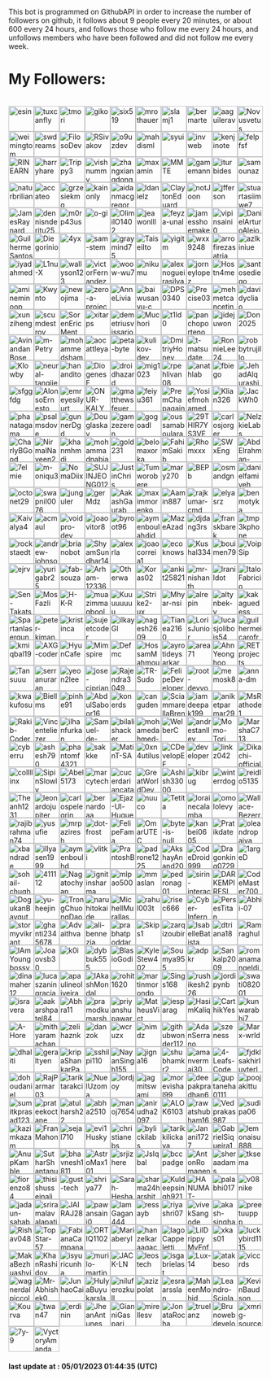 <p>This bot is programmed on GithubAPI in order to increase the number of followers on github, it follows about 9 people every 20 minutes, or about 600 every 24 hours, and follows those who follow me every 24 hours, and unfollows members who have been followed and did not follow me every week.</p><h1>My Followers:</h1><br><a href="https://github.com/esin"><img src="https://github.com/esin.png" alt="esin" style="height:50px;width:50px;"/></a><a href="https://github.com/tuxcanfly"><img src="https://github.com/tuxcanfly.png" alt="tuxcanfly" style="height:50px;width:50px;"/></a><a href="https://github.com/tmori"><img src="https://github.com/tmori.png" alt="tmori" style="height:50px;width:50px;"/></a><a href="https://github.com/giko"><img src="https://github.com/giko.png" alt="giko" style="height:50px;width:50px;"/></a><a href="https://github.com/six519"><img src="https://github.com/six519.png" alt="six519" style="height:50px;width:50px;"/></a><a href="https://github.com/mrothauer"><img src="https://github.com/mrothauer.png" alt="mrothauer" style="height:50px;width:50px;"/></a><a href="https://github.com/slamj1"><img src="https://github.com/slamj1.png" alt="slamj1" style="height:50px;width:50px;"/></a><a href="https://github.com/bermarte"><img src="https://github.com/bermarte.png" alt="bermarte" style="height:50px;width:50px;"/></a><a href="https://github.com/aaguilerav"><img src="https://github.com/aaguilerav.png" alt="aaguilerav" style="height:50px;width:50px;"/></a><a href="https://github.com/Novusvetus"><img src="https://github.com/Novusvetus.png" alt="Novusvetus" style="height:50px;width:50px;"/></a><a href="https://github.com/weimingtom"><img src="https://github.com/weimingtom.png" alt="weimingtom" style="height:50px;width:50px;"/></a><a href="https://github.com/swdreams"><img src="https://github.com/swdreams.png" alt="swdreams" style="height:50px;width:50px;"/></a><a href="https://github.com/FilosoDev"><img src="https://github.com/FilosoDev.png" alt="FilosoDev" style="height:50px;width:50px;"/></a><a href="https://github.com/RSivakov"><img src="https://github.com/RSivakov.png" alt="RSivakov" style="height:50px;width:50px;"/></a><a href="https://github.com/o9uzdev"><img src="https://github.com/o9uzdev.png" alt="o9uzdev" style="height:50px;width:50px;"/></a><a href="https://github.com/mahdisml"><img src="https://github.com/mahdisml.png" alt="mahdisml" style="height:50px;width:50px;"/></a><a href="https://github.com/syui"><img src="https://github.com/syui.png" alt="syui" style="height:50px;width:50px;"/></a><a href="https://github.com/invweb"><img src="https://github.com/invweb.png" alt="invweb" style="height:50px;width:50px;"/></a><a href="https://github.com/kenjinote"><img src="https://github.com/kenjinote.png" alt="kenjinote" style="height:50px;width:50px;"/></a><a href="https://github.com/felpfsf"><img src="https://github.com/felpfsf.png" alt="felpfsf" style="height:50px;width:50px;"/></a><a href="https://github.com/RINEARN"><img src="https://github.com/RINEARN.png" alt="RINEARN" style="height:50px;width:50px;"/></a><a href="https://github.com/harryhare"><img src="https://github.com/harryhare.png" alt="harryhare" style="height:50px;width:50px;"/></a><a href="https://github.com/Trippy3"><img src="https://github.com/Trippy3.png" alt="Trippy3" style="height:50px;width:50px;"/></a><a href="https://github.com/vishnummv"><img src="https://github.com/vishnummv.png" alt="vishnummv" style="height:50px;width:50px;"/></a><a href="https://github.com/zhangxiangdong"><img src="https://github.com/zhangxiangdong.png" alt="zhangxiangdong" style="height:50px;width:50px;"/></a><a href="https://github.com/maxamin"><img src="https://github.com/maxamin.png" alt="maxamin" style="height:50px;width:50px;"/></a><a href="https://github.com/MMTE"><img src="https://github.com/MMTE.png" alt="MMTE" style="height:50px;width:50px;"/></a><a href="https://github.com/gamemann"><img src="https://github.com/gamemann.png" alt="gamemann" style="height:50px;width:50px;"/></a><a href="https://github.com/iturbides"><img src="https://github.com/iturbides.png" alt="iturbides" style="height:50px;width:50px;"/></a><a href="https://github.com/samounaz"><img src="https://github.com/samounaz.png" alt="samounaz" style="height:50px;width:50px;"/></a><a href="https://github.com/naturbrilian"><img src="https://github.com/naturbrilian.png" alt="naturbrilian" style="height:50px;width:50px;"/></a><a href="https://github.com/accateo"><img src="https://github.com/accateo.png" alt="accateo" style="height:50px;width:50px;"/></a><a href="https://github.com/grzesiekmq"><img src="https://github.com/grzesiekmq.png" alt="grzesiekmq" style="height:50px;width:50px;"/></a><a href="https://github.com/kainonly"><img src="https://github.com/kainonly.png" alt="kainonly" style="height:50px;width:50px;"/></a><a href="https://github.com/aidanmacgregor"><img src="https://github.com/aidanmacgregor.png" alt="aidanmacgregor" style="height:50px;width:50px;"/></a><a href="https://github.com/ldanielz"><img src="https://github.com/ldanielz.png" alt="ldanielz" style="height:50px;width:50px;"/></a><a href="https://github.com/ClaytonEduard"><img src="https://github.com/ClaytonEduard.png" alt="ClaytonEduard" style="height:50px;width:50px;"/></a><a href="https://github.com/notJoon"><img src="https://github.com/notJoon.png" alt="notJoon" style="height:50px;width:50px;"/></a><a href="https://github.com/jfferson"><img src="https://github.com/jfferson.png" alt="jfferson" style="height:50px;width:50px;"/></a><a href="https://github.com/stuartasiimwe7"><img src="https://github.com/stuartasiimwe7.png" alt="stuartasiimwe7" style="height:50px;width:50px;"/></a><a href="https://github.com/JamesRaynard"><img src="https://github.com/JamesRaynard.png" alt="JamesRaynard" style="height:50px;width:50px;"/></a><a href="https://github.com/dennisnderitu254"><img src="https://github.com/dennisnderitu254.png" alt="dennisnderitu254" style="height:50px;width:50px;"/></a><a href="https://github.com/m0rp43us"><img src="https://github.com/m0rp43us.png" alt="m0rp43us" style="height:50px;width:50px;"/></a><a href="https://github.com/o-gi"><img src="https://github.com/o-gi.png" alt="o-gi" style="height:50px;width:50px;"/></a><a href="https://github.com/OlimilO1402"><img src="https://github.com/OlimilO1402.png" alt="OlimilO1402" style="height:50px;width:50px;"/></a><a href="https://github.com/jeawonlll"><img src="https://github.com/jeawonlll.png" alt="jeawonlll" style="height:50px;width:50px;"/></a><a href="https://github.com/feyza-unal"><img src="https://github.com/feyza-unal.png" alt="feyza-unal" style="height:50px;width:50px;"/></a><a href="https://github.com/jamesshoemake"><img src="https://github.com/jamesshoemake.png" alt="jamesshoemake" style="height:50px;width:50px;"/></a><a href="https://github.com/vipinsaini0"><img src="https://github.com/vipinsaini0.png" alt="vipinsaini0" style="height:50px;width:50px;"/></a><a href="https://github.com/DanielArturoAlejoAlvarez"><img src="https://github.com/DanielArturoAlejoAlvarez.png" alt="DanielArturoAlejoAlvarez" style="height:50px;width:50px;"/></a><a href="https://github.com/GuilhermeSantos001"><img src="https://github.com/GuilhermeSantos001.png" alt="GuilhermeSantos001" style="height:50px;width:50px;"/></a><a href="https://github.com/Diegorinio"><img src="https://github.com/Diegorinio.png" alt="Diegorinio" style="height:50px;width:50px;"/></a><a href="https://github.com/4yx"><img src="https://github.com/4yx.png" alt="4yx" style="height:50px;width:50px;"/></a><a href="https://github.com/sam-stem"><img src="https://github.com/sam-stem.png" alt="sam-stem" style="height:50px;width:50px;"/></a><a href="https://github.com/graymind75"><img src="https://github.com/graymind75.png" alt="graymind75" style="height:50px;width:50px;"/></a><a href="https://github.com/TaiseiIto"><img src="https://github.com/TaiseiIto.png" alt="TaiseiIto" style="height:50px;width:50px;"/></a><a href="https://github.com/yigitm"><img src="https://github.com/yigitm.png" alt="yigitm" style="height:50px;width:50px;"/></a><a href="https://github.com/wxx9248"><img src="https://github.com/wxx9248.png" alt="wxx9248" style="height:50px;width:50px;"/></a><a href="https://github.com/arrofirezasatria"><img src="https://github.com/arrofirezasatria.png" alt="arrofirezasatria" style="height:50px;width:50px;"/></a><a href="https://github.com/azlkiniue"><img src="https://github.com/azlkiniue.png" alt="azlkiniue" style="height:50px;width:50px;"/></a><a href="https://github.com/iyadahmed"><img src="https://github.com/iyadahmed.png" alt="iyadahmed" style="height:50px;width:50px;"/></a><a href="https://github.com/L1nu-X"><img src="https://github.com/L1nu-X.png" alt="L1nu-X" style="height:50px;width:50px;"/></a><a href="https://github.com/wallyson123"><img src="https://github.com/wallyson123.png" alt="wallyson123" style="height:50px;width:50px;"/></a><a href="https://github.com/victorFernandezF"><img src="https://github.com/victorFernandezF.png" alt="victorFernandezF" style="height:50px;width:50px;"/></a><a href="https://github.com/woow-wu7"><img src="https://github.com/woow-wu7.png" alt="woow-wu7" style="height:50px;width:50px;"/></a><a href="https://github.com/nikumu"><img src="https://github.com/nikumu.png" alt="nikumu" style="height:50px;width:50px;"/></a><a href="https://github.com/alexnogueirasilva"><img src="https://github.com/alexnogueirasilva.png" alt="alexnogueirasilva" style="height:50px;width:50px;"/></a><a href="https://github.com/jorneylopez"><img src="https://github.com/jorneylopez.png" alt="jorneylopez" style="height:50px;width:50px;"/></a><a href="https://github.com/Hostn4me"><img src="https://github.com/Hostn4me.png" alt="Hostn4me" style="height:50px;width:50px;"/></a><a href="https://github.com/santosediego"><img src="https://github.com/santosediego.png" alt="santosediego" style="height:50px;width:50px;"/></a><a href="https://github.com/amineminoop"><img src="https://github.com/amineminoop.png" alt="amineminoop" style="height:50px;width:50px;"/></a><a href="https://github.com/Kwynto"><img src="https://github.com/Kwynto.png" alt="Kwynto" style="height:50px;width:50px;"/></a><a href="https://github.com/newojima"><img src="https://github.com/newojima.png" alt="newojima" style="height:50px;width:50px;"/></a><a href="https://github.com/zero-a-projects"><img src="https://github.com/zero-a-projects.png" alt="zero-a-projects" style="height:50px;width:50px;"/></a><a href="https://github.com/AnneLivia"><img src="https://github.com/AnneLivia.png" alt="AnneLivia" style="height:50px;width:50px;"/></a><a href="https://github.com/baiwusanyu-c"><img src="https://github.com/baiwusanyu-c.png" alt="baiwusanyu-c" style="height:50px;width:50px;"/></a><a href="https://github.com/DPS0340"><img src="https://github.com/DPS0340.png" alt="DPS0340" style="height:50px;width:50px;"/></a><a href="https://github.com/Precise03"><img src="https://github.com/Precise03.png" alt="Precise03" style="height:50px;width:50px;"/></a><a href="https://github.com/mehmetcancetin"><img src="https://github.com/mehmetcancetin.png" alt="mehmetcancetin" style="height:50px;width:50px;"/></a><a href="https://github.com/davidycliao"><img src="https://github.com/davidycliao.png" alt="davidycliao" style="height:50px;width:50px;"/></a><a href="https://github.com/xunziheng"><img src="https://github.com/xunziheng.png" alt="xunziheng" style="height:50px;width:50px;"/></a><a href="https://github.com/scumdestroy"><img src="https://github.com/scumdestroy.png" alt="scumdestroy" style="height:50px;width:50px;"/></a><a href="https://github.com/SorenEricMent"><img src="https://github.com/SorenEricMent.png" alt="SorenEricMent" style="height:50px;width:50px;"/></a><a href="https://github.com/xitarps"><img src="https://github.com/xitarps.png" alt="xitarps" style="height:50px;width:50px;"/></a><a href="https://github.com/demetriusvissarion"><img src="https://github.com/demetriusvissarion.png" alt="demetriusvissarion" style="height:50px;width:50px;"/></a><a href="https://github.com/Muchori"><img src="https://github.com/Muchori.png" alt="Muchori" style="height:50px;width:50px;"/></a><a href="https://github.com/t1ld0"><img src="https://github.com/t1ld0.png" alt="t1ld0" style="height:50px;width:50px;"/></a><a href="https://github.com/panchoporteno"><img src="https://github.com/panchoporteno.png" alt="panchoporteno" style="height:50px;width:50px;"/></a><a href="https://github.com/jidejuwon"><img src="https://github.com/jidejuwon.png" alt="jidejuwon" style="height:50px;width:50px;"/></a><a href="https://github.com/Don2025"><img src="https://github.com/Don2025.png" alt="Don2025" style="height:50px;width:50px;"/></a><a href="https://github.com/AvinandanBose"><img src="https://github.com/AvinandanBose.png" alt="AvinandanBose" style="height:50px;width:50px;"/></a><a href="https://github.com/m-Petry"><img src="https://github.com/m-Petry.png" alt="m-Petry" style="height:50px;width:50px;"/></a><a href="https://github.com/mohammedshamia"><img src="https://github.com/mohammedshamia.png" alt="mohammedshamia" style="height:50px;width:50px;"/></a><a href="https://github.com/aocattleya"><img src="https://github.com/aocattleya.png" alt="aocattleya" style="height:50px;width:50px;"/></a><a href="https://github.com/peta-byte"><img src="https://github.com/peta-byte.png" alt="peta-byte" style="height:50px;width:50px;"/></a><a href="https://github.com/kulikov-dev"><img src="https://github.com/kulikov-dev.png" alt="kulikov-dev" style="height:50px;width:50px;"/></a><a href="https://github.com/DmitriyHoney"><img src="https://github.com/DmitriyHoney.png" alt="DmitriyHoney" style="height:50px;width:50px;"/></a><a href="https://github.com/t-matsudate"><img src="https://github.com/t-matsudate.png" alt="t-matsudate" style="height:50px;width:50px;"/></a><a href="https://github.com/RonnieLee24"><img src="https://github.com/RonnieLee24.png" alt="RonnieLee24" style="height:50px;width:50px;"/></a><a href="https://github.com/robbytrujillo"><img src="https://github.com/robbytrujillo.png" alt="robbytrujillo" style="height:50px;width:50px;"/></a><a href="https://github.com/Klowby"><img src="https://github.com/Klowby.png" alt="Klowby" style="height:50px;width:50px;"/></a><a href="https://github.com/neural-tangjie"><img src="https://github.com/neural-tangjie.png" alt="neural-tangjie" style="height:50px;width:50px;"/></a><a href="https://github.com/hanandito"><img src="https://github.com/hanandito.png" alt="hanandito" style="height:50px;width:50px;"/></a><a href="https://github.com/DiogenesF"><img src="https://github.com/DiogenesF.png" alt="DiogenesF" style="height:50px;width:50px;"/></a><a href="https://github.com/droidhazard"><img src="https://github.com/droidhazard.png" alt="droidhazard" style="height:50px;width:50px;"/></a><a href="https://github.com/mig1023"><img src="https://github.com/mig1023.png" alt="mig1023" style="height:50px;width:50px;"/></a><a href="https://github.com/rpehlivan08"><img src="https://github.com/rpehlivan08.png" alt="rpehlivan08" style="height:50px;width:50px;"/></a><a href="https://github.com/anathlab"><img src="https://github.com/anathlab.png" alt="anathlab" style="height:50px;width:50px;"/></a><a href="https://github.com/fbiego"><img src="https://github.com/fbiego.png" alt="fbiego" style="height:50px;width:50px;"/></a><a href="https://github.com/JehadAlqurashi"><img src="https://github.com/JehadAlqurashi.png" alt="JehadAlqurashi" style="height:50px;width:50px;"/></a><a href="https://github.com/sfggfdg"><img src="https://github.com/sfggfdg.png" alt="sfggfdg" style="height:50px;width:50px;"/></a><a href="https://github.com/AlonsoErnesto"><img src="https://github.com/AlonsoErnesto.png" alt="AlonsoErnesto" style="height:50px;width:50px;"/></a><a href="https://github.com/emreyesilyurt"><img src="https://github.com/emreyesilyurt.png" alt="emreyesilyurt" style="height:50px;width:50px;"/></a><a href="https://github.com/ONUR-KALYONCU"><img src="https://github.com/ONUR-KALYONCU.png" alt="ONUR-KALYONCU" style="height:50px;width:50px;"/></a><a href="https://github.com/gmatthewsfeuer"><img src="https://github.com/gmatthewsfeuer.png" alt="gmatthewsfeuer" style="height:50px;width:50px;"/></a><a href="https://github.com/feiyu361"><img src="https://github.com/feiyu361.png" alt="feiyu361" style="height:50px;width:50px;"/></a><a href="https://github.com/PremChapagain"><img src="https://github.com/PremChapagain.png" alt="PremChapagain" style="height:50px;width:50px;"/></a><a href="https://github.com/Yosiefmohamed"><img src="https://github.com/Yosiefmohamed.png" alt="Yosiefmohamed" style="height:50px;width:50px;"/></a><a href="https://github.com/Klian326"><img src="https://github.com/Klian326.png" alt="Klian326" style="height:50px;width:50px;"/></a><a href="https://github.com/JackWh0"><img src="https://github.com/JackWh0.png" alt="JackWh0" style="height:50px;width:50px;"/></a><a href="https://github.com/phanatagama"><img src="https://github.com/phanatagama.png" alt="phanatagama" style="height:50px;width:50px;"/></a><a href="https://github.com/psalmsdove"><img src="https://github.com/psalmsdove.png" alt="psalmsdove" style="height:50px;width:50px;"/></a><a href="https://github.com/gunnerDgd"><img src="https://github.com/gunnerDgd.png" alt="gunnerDgd" style="height:50px;width:50px;"/></a><a href="https://github.com/Douglaskav"><img src="https://github.com/Douglaskav.png" alt="Douglaskav" style="height:50px;width:50px;"/></a><a href="https://github.com/gamzezeren"><img src="https://github.com/gamzezeren.png" alt="gamzezeren" style="height:50px;width:50px;"/></a><a href="https://github.com/gogoadl"><img src="https://github.com/gogoadl.png" alt="gogoadl" style="height:50px;width:50px;"/></a><a href="https://github.com/oussamaboularak"><img src="https://github.com/oussamaboularak.png" alt="oussamaboularak" style="height:50px;width:50px;"/></a><a href="https://github.com/29THIR7YS3VEN"><img src="https://github.com/29THIR7YS3VEN.png" alt="29THIR7YS3VEN" style="height:50px;width:50px;"/></a><a href="https://github.com/carlosjorger"><img src="https://github.com/carlosjorger.png" alt="carlosjorger" style="height:50px;width:50px;"/></a><a href="https://github.com/NelzkieLabs"><img src="https://github.com/NelzkieLabs.png" alt="NelzkieLabs" style="height:50px;width:50px;"/></a><a href="https://github.com/CharlyBGood"><img src="https://github.com/CharlyBGood.png" alt="CharlyBGood" style="height:50px;width:50px;"/></a><a href="https://github.com/NirmalNaveen20"><img src="https://github.com/NirmalNaveen20.png" alt="NirmalNaveen20" style="height:50px;width:50px;"/></a><a href="https://github.com/khanmhmdi"><img src="https://github.com/khanmhmdi.png" alt="khanmhmdi" style="height:50px;width:50px;"/></a><a href="https://github.com/mohammadnabia"><img src="https://github.com/mohammadnabia.png" alt="mohammadnabia" style="height:50px;width:50px;"/></a><a href="https://github.com/gold231"><img src="https://github.com/gold231.png" alt="gold231" style="height:50px;width:50px;"/></a><a href="https://github.com/belomaxorka"><img src="https://github.com/belomaxorka.png" alt="belomaxorka" style="height:50px;width:50px;"/></a><a href="https://github.com/FahimSakib"><img src="https://github.com/FahimSakib.png" alt="FahimSakib" style="height:50px;width:50px;"/></a><a href="https://github.com/Rhomxxx"><img src="https://github.com/Rhomxxx.png" alt="Rhomxxx" style="height:50px;width:50px;"/></a><a href="https://github.com/SWxEng"><img src="https://github.com/SWxEng.png" alt="SWxEng" style="height:50px;width:50px;"/></a><a href="https://github.com/AbdElrahman-Rafaat-Amer"><img src="https://github.com/AbdElrahman-Rafaat-Amer.png" alt="AbdElrahman-Rafaat-Amer" style="height:50px;width:50px;"/></a><a href="https://github.com/7elmie"><img src="https://github.com/7elmie.png" alt="7elmie" style="height:50px;width:50px;"/></a><a href="https://github.com/m-oniqu3"><img src="https://github.com/m-oniqu3.png" alt="m-oniqu3" style="height:50px;width:50px;"/></a><a href="https://github.com/NomaDiix"><img src="https://github.com/NomaDiix.png" alt="NomaDiix" style="height:50px;width:50px;"/></a><a href="https://github.com/SUJINJEONG012"><img src="https://github.com/SUJINJEONG012.png" alt="SUJINJEONG012" style="height:50px;width:50px;"/></a><a href="https://github.com/JustinChris"><img src="https://github.com/JustinChris.png" alt="JustinChris" style="height:50px;width:50px;"/></a><a href="https://github.com/Tumworobere"><img src="https://github.com/Tumworobere.png" alt="Tumworobere" style="height:50px;width:50px;"/></a><a href="https://github.com/mary270"><img src="https://github.com/mary270.png" alt="mary270" style="height:50px;width:50px;"/></a><a href="https://github.com/BEPb"><img src="https://github.com/BEPb.png" alt="BEPb" style="height:50px;width:50px;"/></a><a href="https://github.com/osmandgn"><img src="https://github.com/osmandgn.png" alt="osmandgn" style="height:50px;width:50px;"/></a><a href="https://github.com/danielfamiyeh"><img src="https://github.com/danielfamiyeh.png" alt="danielfamiyeh" style="height:50px;width:50px;"/></a><a href="https://github.com/octonet29"><img src="https://github.com/octonet29.png" alt="octonet29" style="height:50px;width:50px;"/></a><a href="https://github.com/swapnil0076"><img src="https://github.com/swapnil0076.png" alt="swapnil0076" style="height:50px;width:50px;"/></a><a href="https://github.com/junguler"><img src="https://github.com/junguler.png" alt="junguler" style="height:50px;width:50px;"/></a><a href="https://github.com/gerMdz"><img src="https://github.com/gerMdz.png" alt="gerMdz" style="height:50px;width:50px;"/></a><a href="https://github.com/AakashGaurab"><img src="https://github.com/AakashGaurab.png" alt="AakashGaurab" style="height:50px;width:50px;"/></a><a href="https://github.com/maximmorenko"><img src="https://github.com/maximmorenko.png" alt="maximmorenko" style="height:50px;width:50px;"/></a><a href="https://github.com/Aamin887"><img src="https://github.com/Aamin887.png" alt="Aamin887" style="height:50px;width:50px;"/></a><a href="https://github.com/rajkumar-cmd"><img src="https://github.com/rajkumar-cmd.png" alt="rajkumar-cmd" style="height:50px;width:50px;"/></a><a href="https://github.com/elyasrz"><img src="https://github.com/elyasrz.png" alt="elyasrz" style="height:50px;width:50px;"/></a><a href="https://github.com/benmotyka"><img src="https://github.com/benmotyka.png" alt="benmotyka" style="height:50px;width:50px;"/></a><a href="https://github.com/Kaivalya4"><img src="https://github.com/Kaivalya4.png" alt="Kaivalya4" style="height:50px;width:50px;"/></a><a href="https://github.com/acmaul"><img src="https://github.com/acmaul.png" alt="acmaul" style="height:50px;width:50px;"/></a><a href="https://github.com/voidpro-dev"><img src="https://github.com/voidpro-dev.png" alt="voidpro-dev" style="height:50px;width:50px;"/></a><a href="https://github.com/joaovitor8"><img src="https://github.com/joaovitor8.png" alt="joaovitor8" style="height:50px;width:50px;"/></a><a href="https://github.com/byroot96"><img src="https://github.com/byroot96.png" alt="byroot96" style="height:50px;width:50px;"/></a><a href="https://github.com/aymenboulahdid"><img src="https://github.com/aymenboulahdid.png" alt="aymenboulahdid" style="height:50px;width:50px;"/></a><a href="https://github.com/MazeAzad"><img src="https://github.com/MazeAzad.png" alt="MazeAzad" style="height:50px;width:50px;"/></a><a href="https://github.com/djdang3rs"><img src="https://github.com/djdang3rs.png" alt="djdang3rs" style="height:50px;width:50px;"/></a><a href="https://github.com/franskbarek"><img src="https://github.com/franskbarek.png" alt="franskbarek" style="height:50px;width:50px;"/></a><a href="https://github.com/tmp3kphone"><img src="https://github.com/tmp3kphone.png" alt="tmp3kphone" style="height:50px;width:50px;"/></a><a href="https://github.com/rockstaedt"><img src="https://github.com/rockstaedt.png" alt="rockstaedt" style="height:50px;width:50px;"/></a><a href="https://github.com/andrew-johnson-4"><img src="https://github.com/andrew-johnson-4.png" alt="andrew-johnson-4" style="height:50px;width:50px;"/></a><a href="https://github.com/brianobot"><img src="https://github.com/brianobot.png" alt="brianobot" style="height:50px;width:50px;"/></a><a href="https://github.com/ShyamSundhar1411"><img src="https://github.com/ShyamSundhar1411.png" alt="ShyamSundhar1411" style="height:50px;width:50px;"/></a><a href="https://github.com/alexrla"><img src="https://github.com/alexrla.png" alt="alexrla" style="height:50px;width:50px;"/></a><a href="https://github.com/joaocorreia1"><img src="https://github.com/joaocorreia1.png" alt="joaocorreia1" style="height:50px;width:50px;"/></a><a href="https://github.com/ecoknows"><img src="https://github.com/ecoknows.png" alt="ecoknows" style="height:50px;width:50px;"/></a><a href="https://github.com/Kushal334"><img src="https://github.com/Kushal334.png" alt="Kushal334" style="height:50px;width:50px;"/></a><a href="https://github.com/bouimen79"><img src="https://github.com/bouimen79.png" alt="bouimen79" style="height:50px;width:50px;"/></a><a href="https://github.com/VoipSip"><img src="https://github.com/VoipSip.png" alt="VoipSip" style="height:50px;width:50px;"/></a><a href="https://github.com/ejrv"><img src="https://github.com/ejrv.png" alt="ejrv" style="height:50px;width:50px;"/></a><a href="https://github.com/yurigabr25"><img src="https://github.com/yurigabr25.png" alt="yurigabr25" style="height:50px;width:50px;"/></a><a href="https://github.com/fab-souza"><img src="https://github.com/fab-souza.png" alt="fab-souza" style="height:50px;width:50px;"/></a><a href="https://github.com/Arham-12336"><img src="https://github.com/Arham-12336.png" alt="Arham-12336" style="height:50px;width:50px;"/></a><a href="https://github.com/Otherwa"><img src="https://github.com/Otherwa.png" alt="Otherwa" style="height:50px;width:50px;"/></a><a href="https://github.com/Koras02"><img src="https://github.com/Koras02.png" alt="Koras02" style="height:50px;width:50px;"/></a><a href="https://github.com/ankit25821"><img src="https://github.com/ankit25821.png" alt="ankit25821" style="height:50px;width:50px;"/></a><a href="https://github.com/mr-nishanth"><img src="https://github.com/mr-nishanth.png" alt="mr-nishanth" style="height:50px;width:50px;"/></a><a href="https://github.com/Iranildot"><img src="https://github.com/Iranildot.png" alt="Iranildot" style="height:50px;width:50px;"/></a><a href="https://github.com/ItaloFabricio"><img src="https://github.com/ItaloFabricio.png" alt="ItaloFabricio" style="height:50px;width:50px;"/></a><a href="https://github.com/Sen-Takatsuki"><img src="https://github.com/Sen-Takatsuki.png" alt="Sen-Takatsuki" style="height:50px;width:50px;"/></a><a href="https://github.com/MosFazli"><img src="https://github.com/MosFazli.png" alt="MosFazli" style="height:50px;width:50px;"/></a><a href="https://github.com/H-K-R"><img src="https://github.com/H-K-R.png" alt="H-K-R" style="height:50px;width:50px;"/></a><a href="https://github.com/muazimmaqbool"><img src="https://github.com/muazimmaqbool.png" alt="muazimmaqbool" style="height:50px;width:50px;"/></a><a href="https://github.com/Kuuuuuuuu"><img src="https://github.com/Kuuuuuuuu.png" alt="Kuuuuuuuu" style="height:50px;width:50px;"/></a><a href="https://github.com/Strike2-ux"><img src="https://github.com/Strike2-ux.png" alt="Strike2-ux" style="height:50px;width:50px;"/></a><a href="https://github.com/Mhyar-nsi"><img src="https://github.com/Mhyar-nsi.png" alt="Mhyar-nsi" style="height:50px;width:50px;"/></a><a href="https://github.com/alrepin"><img src="https://github.com/alrepin.png" alt="alrepin" style="height:50px;width:50px;"/></a><a href="https://github.com/altynbek-y"><img src="https://github.com/altynbek-y.png" alt="altynbek-y" style="height:50px;width:50px;"/></a><a href="https://github.com/kakaguedess"><img src="https://github.com/kakaguedess.png" alt="kakaguedess" style="height:50px;width:50px;"/></a><a href="https://github.com/Spartanlasergun"><img src="https://github.com/Spartanlasergun.png" alt="Spartanlasergun" style="height:50px;width:50px;"/></a><a href="https://github.com/peter-kimanzi"><img src="https://github.com/peter-kimanzi.png" alt="peter-kimanzi" style="height:50px;width:50px;"/></a><a href="https://github.com/kristinca"><img src="https://github.com/kristinca.png" alt="kristinca" style="height:50px;width:50px;"/></a><a href="https://github.com/sujeetcoder"><img src="https://github.com/sujeetcoder.png" alt="sujeetcoder" style="height:50px;width:50px;"/></a><a href="https://github.com/ilkayGl"><img src="https://github.com/ilkayGl.png" alt="ilkayGl" style="height:50px;width:50px;"/></a><a href="https://github.com/nagesh2609"><img src="https://github.com/nagesh2609.png" alt="nagesh2609" style="height:50px;width:50px;"/></a><a href="https://github.com/Tianea2160"><img src="https://github.com/Tianea2160.png" alt="Tianea2160" style="height:50px;width:50px;"/></a><a href="https://github.com/LorisJunior"><img src="https://github.com/LorisJunior.png" alt="LorisJunior" style="height:50px;width:50px;"/></a><a href="https://github.com/lucasjolibois54"><img src="https://github.com/lucasjolibois54.png" alt="lucasjolibois54" style="height:50px;width:50px;"/></a><a href="https://github.com/guilhermeicarofr"><img src="https://github.com/guilhermeicarofr.png" alt="guilhermeicarofr" style="height:50px;width:50px;"/></a><a href="https://github.com/kmiqbal19"><img src="https://github.com/kmiqbal19.png" alt="kmiqbal19" style="height:50px;width:50px;"/></a><a href="https://github.com/AXG-coder"><img src="https://github.com/AXG-coder.png" alt="AXG-coder" style="height:50px;width:50px;"/></a><a href="https://github.com/HyunCafe"><img src="https://github.com/HyunCafe.png" alt="HyunCafe" style="height:50px;width:50px;"/></a><a href="https://github.com/Mimspire"><img src="https://github.com/Mimspire.png" alt="Mimspire" style="height:50px;width:50px;"/></a><a href="https://github.com/Defmc"><img src="https://github.com/Defmc.png" alt="Defmc" style="height:50px;width:50px;"/></a><a href="https://github.com/HossamMahmoudkhedr"><img src="https://github.com/HossamMahmoudkhedr.png" alt="HossamMahmoudkhedr" style="height:50px;width:50px;"/></a><a href="https://github.com/ayrotideysarkar"><img src="https://github.com/ayrotideysarkar.png" alt="ayrotideysarkar" style="height:50px;width:50px;"/></a><a href="https://github.com/area71"><img src="https://github.com/area71.png" alt="area71" style="height:50px;width:50px;"/></a><a href="https://github.com/AhnYeonghoo"><img src="https://github.com/AhnYeonghoo.png" alt="AhnYeonghoo" style="height:50px;width:50px;"/></a><a href="https://github.com/RETprojects"><img src="https://github.com/RETprojects.png" alt="RETprojects" style="height:50px;width:50px;"/></a><a href="https://github.com/Tansuuu"><img src="https://github.com/Tansuuu.png" alt="Tansuuu" style="height:50px;width:50px;"/></a><a href="https://github.com/serranuraran"><img src="https://github.com/serranuraran.png" alt="serranuraran" style="height:50px;width:50px;"/></a><a href="https://github.com/yeon2lee"><img src="https://github.com/yeon2lee.png" alt="yeon2lee" style="height:50px;width:50px;"/></a><a href="https://github.com/jose-cipriano"><img src="https://github.com/jose-cipriano.png" alt="jose-cipriano" style="height:50px;width:50px;"/></a><a href="https://github.com/Rajendra3049"><img src="https://github.com/Rajendra3049.png" alt="Rajendra3049" style="height:50px;width:50px;"/></a><a href="https://github.com/TR-Sudo"><img src="https://github.com/TR-Sudo.png" alt="TR-Sudo" style="height:50px;width:50px;"/></a><a href="https://github.com/FelipeDeveloper1"><img src="https://github.com/FelipeDeveloper1.png" alt="FelipeDeveloper1" style="height:50px;width:50px;"/></a><a href="https://github.com/root-devvoo"><img src="https://github.com/root-devvoo.png" alt="root-devvoo" style="height:50px;width:50px;"/></a><a href="https://github.com/memosk8"><img src="https://github.com/memosk8.png" alt="memosk8" style="height:50px;width:50px;"/></a><a href="https://github.com/anna-dm"><img src="https://github.com/anna-dm.png" alt="anna-dm" style="height:50px;width:50px;"/></a><a href="https://github.com/kwakufosu"><img src="https://github.com/kwakufosu.png" alt="kwakufosu" style="height:50px;width:50px;"/></a><a href="https://github.com/Biellms"><img src="https://github.com/Biellms.png" alt="Biellms" style="height:50px;width:50px;"/></a><a href="https://github.com/pinhe91"><img src="https://github.com/pinhe91.png" alt="pinhe91" style="height:50px;width:50px;"/></a><a href="https://github.com/AbdulSaboor16"><img src="https://github.com/AbdulSaboor16.png" alt="AbdulSaboor16" style="height:50px;width:50px;"/></a><a href="https://github.com/konerds"><img src="https://github.com/konerds.png" alt="konerds" style="height:50px;width:50px;"/></a><a href="https://github.com/canguden"><img src="https://github.com/canguden.png" alt="canguden" style="height:50px;width:50px;"/></a><a href="https://github.com/SciammarellaBrenno"><img src="https://github.com/SciammarellaBrenno.png" alt="SciammarellaBrenno" style="height:50px;width:50px;"/></a><a href="https://github.com/iamdeepak199"><img src="https://github.com/iamdeepak199.png" alt="iamdeepak199" style="height:50px;width:50px;"/></a><a href="https://github.com/aniketparmar29"><img src="https://github.com/aniketparmar29.png" alt="aniketparmar29" style="height:50px;width:50px;"/></a><a href="https://github.com/MsRathode1"><img src="https://github.com/MsRathode1.png" alt="MsRathode1" style="height:50px;width:50px;"/></a><a href="https://github.com/Rakib-Coder00"><img src="https://github.com/Rakib-Coder00.png" alt="Rakib-Coder00" style="height:50px;width:50px;"/></a><a href="https://github.com/Vincenteliezer"><img src="https://github.com/Vincenteliezer.png" alt="Vincenteliezer" style="height:50px;width:50px;"/></a><a href="https://github.com/ilhanfurkan"><img src="https://github.com/ilhanfurkan.png" alt="ilhanfurkan" style="height:50px;width:50px;"/></a><a href="https://github.com/Samuel-de-Oliveira"><img src="https://github.com/Samuel-de-Oliveira.png" alt="Samuel-de-Oliveira" style="height:50px;width:50px;"/></a><a href="https://github.com/bilalishacker"><img src="https://github.com/bilalishacker.png" alt="bilalishacker" style="height:50px;width:50px;"/></a><a href="https://github.com/mohamedahmed-cloud"><img src="https://github.com/mohamedahmed-cloud.png" alt="mohamedahmed-cloud" style="height:50px;width:50px;"/></a><a href="https://github.com/WelberC"><img src="https://github.com/WelberC.png" alt="WelberC" style="height:50px;width:50px;"/></a><a href="https://github.com/andrestanlley"><img src="https://github.com/andrestanlley.png" alt="andrestanlley" style="height:50px;width:50px;"/></a><a href="https://github.com/Momo-Tori"><img src="https://github.com/Momo-Tori.png" alt="Momo-Tori" style="height:50px;width:50px;"/></a><a href="https://github.com/MarshaC713"><img src="https://github.com/MarshaC713.png" alt="MarshaC713" style="height:50px;width:50px;"/></a><a href="https://github.com/cyberru"><img src="https://github.com/cyberru.png" alt="cyberru" style="height:50px;width:50px;"/></a><a href="https://github.com/ashesh790"><img src="https://github.com/ashesh790.png" alt="ashesh790" style="height:50px;width:50px;"/></a><a href="https://github.com/phantomf4321"><img src="https://github.com/phantomf4321.png" alt="phantomf4321" style="height:50px;width:50px;"/></a><a href="https://github.com/sakkke"><img src="https://github.com/sakkke.png" alt="sakkke" style="height:50px;width:50px;"/></a><a href="https://github.com/MatinT-SA"><img src="https://github.com/MatinT-SA.png" alt="MatinT-SA" style="height:50px;width:50px;"/></a><a href="https://github.com/0xn4utilus"><img src="https://github.com/0xn4utilus.png" alt="0xn4utilus" style="height:50px;width:50px;"/></a><a href="https://github.com/CDevelopEF"><img src="https://github.com/CDevelopEF.png" alt="CDevelopEF" style="height:50px;width:50px;"/></a><a href="https://github.com/developer-shourav"><img src="https://github.com/developer-shourav.png" alt="developer-shourav" style="height:50px;width:50px;"/></a><a href="https://github.com/linkz042"><img src="https://github.com/linkz042.png" alt="linkz042" style="height:50px;width:50px;"/></a><a href="https://github.com/Dikachi-official"><img src="https://github.com/Dikachi-official.png" alt="Dikachi-official" style="height:50px;width:50px;"/></a><a href="https://github.com/collllinx"><img src="https://github.com/collllinx.png" alt="collllinx" style="height:50px;width:50px;"/></a><a href="https://github.com/SipinSlowly"><img src="https://github.com/SipinSlowly.png" alt="SipinSlowly" style="height:50px;width:50px;"/></a><a href="https://github.com/Abel5173"><img src="https://github.com/Abel5173.png" alt="Abel5173" style="height:50px;width:50px;"/></a><a href="https://github.com/marcytech"><img src="https://github.com/marcytech.png" alt="marcytech" style="height:50px;width:50px;"/></a><a href="https://github.com/cucerdariancatalin"><img src="https://github.com/cucerdariancatalin.png" alt="cucerdariancatalin" style="height:50px;width:50px;"/></a><a href="https://github.com/GreatWorldDev"><img src="https://github.com/GreatWorldDev.png" alt="GreatWorldDev" style="height:50px;width:50px;"/></a><a href="https://github.com/Ashish33000"><img src="https://github.com/Ashish33000.png" alt="Ashish33000" style="height:50px;width:50px;"/></a><a href="https://github.com/kibrug"><img src="https://github.com/kibrug.png" alt="kibrug" style="height:50px;width:50px;"/></a><a href="https://github.com/winterrdog"><img src="https://github.com/winterrdog.png" alt="winterrdog" style="height:50px;width:50px;"/></a><a href="https://github.com/reidlo5135"><img src="https://github.com/reidlo5135.png" alt="reidlo5135" style="height:50px;width:50px;"/></a><a href="https://github.com/Theanh1231"><img src="https://github.com/Theanh1231.png" alt="Theanh1231" style="height:50px;width:50px;"/></a><a href="https://github.com/leonardojupiter"><img src="https://github.com/leonardojupiter.png" alt="leonardojupiter" style="height:50px;width:50px;"/></a><a href="https://github.com/carlospelegrin"><img src="https://github.com/carlospelegrin.png" alt="carlospelegrin" style="height:50px;width:50px;"/></a><a href="https://github.com/bernardoaa"><img src="https://github.com/bernardoaa.png" alt="bernardoaa" style="height:50px;width:50px;"/></a><a href="https://github.com/Ejaz-Ul-Huque"><img src="https://github.com/Ejaz-Ul-Huque.png" alt="Ejaz-Ul-Huque" style="height:50px;width:50px;"/></a><a href="https://github.com/nuuco"><img src="https://github.com/nuuco.png" alt="nuuco" style="height:50px;width:50px;"/></a><a href="https://github.com/Tetita"><img src="https://github.com/Tetita.png" alt="Tetita" style="height:50px;width:50px;"/></a><a href="https://github.com/lorainecalamba"><img src="https://github.com/lorainecalamba.png" alt="lorainecalamba" style="height:50px;width:50px;"/></a><a href="https://github.com/omololevy"><img src="https://github.com/omololevy.png" alt="omololevy" style="height:50px;width:50px;"/></a><a href="https://github.com/Wallace-Bezerra"><img src="https://github.com/Wallace-Bezerra.png" alt="Wallace-Bezerra" style="height:50px;width:50px;"/></a><a href="https://github.com/rajibrahman74"><img src="https://github.com/rajibrahman74.png" alt="rajibrahman74" style="height:50px;width:50px;"/></a><a href="https://github.com/yusufie"><img src="https://github.com/yusufie.png" alt="yusufie" style="height:50px;width:50px;"/></a><a href="https://github.com/mrpaziresh"><img src="https://github.com/mrpaziresh.png" alt="mrpaziresh" style="height:50px;width:50px;"/></a><a href="https://github.com/dot-frost"><img src="https://github.com/dot-frost.png" alt="dot-frost" style="height:50px;width:50px;"/></a><a href="https://github.com/FelipeFama"><img src="https://github.com/FelipeFama.png" alt="FelipeFama" style="height:50px;width:50px;"/></a><a href="https://github.com/OmarUTEC"><img src="https://github.com/OmarUTEC.png" alt="OmarUTEC" style="height:50px;width:50px;"/></a><a href="https://github.com/byte-is-null"><img src="https://github.com/byte-is-null.png" alt="byte-is-null" style="height:50px;width:50px;"/></a><a href="https://github.com/kanbei0605"><img src="https://github.com/kanbei0605.png" alt="kanbei0605" style="height:50px;width:50px;"/></a><a href="https://github.com/Pratikdate"><img src="https://github.com/Pratikdate.png" alt="Pratikdate" style="height:50px;width:50px;"/></a><a href="https://github.com/oleandropaiva"><img src="https://github.com/oleandropaiva.png" alt="oleandropaiva" style="height:50px;width:50px;"/></a><a href="https://github.com/xbandrade"><img src="https://github.com/xbandrade.png" alt="xbandrade" style="height:50px;width:50px;"/></a><a href="https://github.com/illyasen1999"><img src="https://github.com/illyasen1999.png" alt="illyasen1999" style="height:50px;width:50px;"/></a><a href="https://github.com/aymenboulhd"><img src="https://github.com/aymenboulhd.png" alt="aymenboulhd" style="height:50px;width:50px;"/></a><a href="https://github.com/vlitki"><img src="https://github.com/vlitki.png" alt="vlitki" style="height:50px;width:50px;"/></a><a href="https://github.com/PrantoshB"><img src="https://github.com/PrantoshB.png" alt="PrantoshB" style="height:50px;width:50px;"/></a><a href="https://github.com/padrone1225"><img src="https://github.com/padrone1225.png" alt="padrone1225" style="height:50px;width:50px;"/></a><a href="https://github.com/AkshayAnand2002"><img src="https://github.com/AkshayAnand2002.png" alt="AkshayAnand2002" style="height:50px;width:50px;"/></a><a href="https://github.com/CodeDroid999"><img src="https://github.com/CodeDroid999.png" alt="CodeDroid999" style="height:50px;width:50px;"/></a><a href="https://github.com/Dragonking0729"><img src="https://github.com/Dragonking0729.png" alt="Dragonking0729" style="height:50px;width:50px;"/></a><a href="https://github.com/1argeD"><img src="https://github.com/1argeD.png" alt="1argeD" style="height:50px;width:50px;"/></a><a href="https://github.com/sohail-chughtai"><img src="https://github.com/sohail-chughtai.png" alt="sohail-chughtai" style="height:50px;width:50px;"/></a><a href="https://github.com/411112"><img src="https://github.com/411112.png" alt="411112" style="height:50px;width:50px;"/></a><a href="https://github.com/Nagatochyan"><img src="https://github.com/Nagatochyan.png" alt="Nagatochyan" style="height:50px;width:50px;"/></a><a href="https://github.com/ignitinsharma"><img src="https://github.com/ignitinsharma.png" alt="ignitinsharma" style="height:50px;width:50px;"/></a><a href="https://github.com/mlpao500"><img src="https://github.com/mlpao500.png" alt="mlpao500" style="height:50px;width:50px;"/></a><a href="https://github.com/mmaslan"><img src="https://github.com/mmaslan.png" alt="mmaslan" style="height:50px;width:50px;"/></a><a href="https://github.com/pedronag01"><img src="https://github.com/pedronag01.png" alt="pedronag01" style="height:50px;width:50px;"/></a><a href="https://github.com/sirin-interact"><img src="https://github.com/sirin-interact.png" alt="sirin-interact" style="height:50px;width:50px;"/></a><a href="https://github.com/DARKEMPIRESL"><img src="https://github.com/DARKEMPIRESL.png" alt="DARKEMPIRESL" style="height:50px;width:50px;"/></a><a href="https://github.com/CodeMaster7000"><img src="https://github.com/CodeMaster7000.png" alt="CodeMaster7000" style="height:50px;width:50px;"/></a><a href="https://github.com/DogukanBaygut"><img src="https://github.com/DogukanBaygut.png" alt="DogukanBaygut" style="height:50px;width:50px;"/></a><a href="https://github.com/yu-heejin"><img src="https://github.com/yu-heejin.png" alt="yu-heejin" style="height:50px;width:50px;"/></a><a href="https://github.com/TrongChuongDao"><img src="https://github.com/TrongChuongDao.png" alt="TrongChuongDao" style="height:50px;width:50px;"/></a><a href="https://github.com/naruhitokaide"><img src="https://github.com/naruhitokaide.png" alt="naruhitokaide" style="height:50px;width:50px;"/></a><a href="https://github.com/MichellMurallas"><img src="https://github.com/MichellMurallas.png" alt="MichellMurallas" style="height:50px;width:50px;"/></a><a href="https://github.com/rahul003t"><img src="https://github.com/rahul003t.png" alt="rahul003t" style="height:50px;width:50px;"/></a><a href="https://github.com/risec666"><img src="https://github.com/risec666.png" alt="risec666" style="height:50px;width:50px;"/></a><a href="https://github.com/Cyber-Infernox"><img src="https://github.com/Cyber-Infernox.png" alt="Cyber-Infernox" style="height:50px;width:50px;"/></a><a href="https://github.com/PersesTitan"><img src="https://github.com/PersesTitan.png" alt="PersesTitan" style="height:50px;width:50px;"/></a><a href="https://github.com/Abhii-07"><img src="https://github.com/Abhii-07.png" alt="Abhii-07" style="height:50px;width:50px;"/></a><a href="https://github.com/stormyvikrant"><img src="https://github.com/stormyvikrant.png" alt="stormyvikrant" style="height:50px;width:50px;"/></a><a href="https://github.com/ghanti2345678"><img src="https://github.com/ghanti2345678.png" alt="ghanti2345678" style="height:50px;width:50px;"/></a><a href="https://github.com/Advaithva"><img src="https://github.com/Advaithva.png" alt="Advaithva" style="height:50px;width:50px;"/></a><a href="https://github.com/ali-bennezia"><img src="https://github.com/ali-bennezia.png" alt="ali-bennezia" style="height:50px;width:50px;"/></a><a href="https://github.com/prabhatpoddar"><img src="https://github.com/prabhatpoddar.png" alt="prabhatpoddar" style="height:50px;width:50px;"/></a><a href="https://github.com/Skips1"><img src="https://github.com/Skips1.png" alt="Skips1" style="height:50px;width:50px;"/></a><a href="https://github.com/zarqizoubir"><img src="https://github.com/zarqizoubir.png" alt="zarqizoubir" style="height:50px;width:50px;"/></a><a href="https://github.com/IsabelleBatista"><img src="https://github.com/IsabelleBatista.png" alt="IsabelleBatista" style="height:50px;width:50px;"/></a><a href="https://github.com/dtriana18"><img src="https://github.com/dtriana18.png" alt="dtriana18" style="height:50px;width:50px;"/></a><a href="https://github.com/Ramraghul"><img src="https://github.com/Ramraghul.png" alt="Ramraghul" style="height:50px;width:50px;"/></a><a href="https://github.com/IAmYoungbossy"><img src="https://github.com/IAmYoungbossy.png" alt="IAmYoungbossy" style="height:50px;width:50px;"/></a><a href="https://github.com/Joaovsb30"><img src="https://github.com/Joaovsb30.png" alt="Joaovsb30" style="height:50px;width:50px;"/></a><a href="https://github.com/k0i"><img src="https://github.com/k0i.png" alt="k0i" style="height:50px;width:50px;"/></a><a href="https://github.com/dybbuk555"><img src="https://github.com/dybbuk555.png" alt="dybbuk555" style="height:50px;width:50px;"/></a><a href="https://github.com/BlasioGodi"><img src="https://github.com/BlasioGodi.png" alt="BlasioGodi" style="height:50px;width:50px;"/></a><a href="https://github.com/KyleStew402"><img src="https://github.com/KyleStew402.png" alt="KyleStew402" style="height:50px;width:50px;"/></a><a href="https://github.com/Soumya955"><img src="https://github.com/Soumya955.png" alt="Soumya955" style="height:50px;width:50px;"/></a><a href="https://github.com/adpkr"><img src="https://github.com/adpkr.png" alt="adpkr" style="height:50px;width:50px;"/></a><a href="https://github.com/Sankalp2009"><img src="https://github.com/Sankalp2009.png" alt="Sankalp2009" style="height:50px;width:50px;"/></a><a href="https://github.com/romanamangeldiev"><img src="https://github.com/romanamangeldiev.png" alt="romanamangeldiev" style="height:50px;width:50px;"/></a><a href="https://github.com/dinamaher12"><img src="https://github.com/dinamaher12.png" alt="dinamaher12" style="height:50px;width:50px;"/></a><a href="https://github.com/lucaszaningraciano"><img src="https://github.com/lucaszaningraciano.png" alt="lucaszaningraciano" style="height:50px;width:50px;"/></a><a href="https://github.com/apaulineoliveira"><img src="https://github.com/apaulineoliveira.png" alt="apaulineoliveira" style="height:50px;width:50px;"/></a><a href="https://github.com/IAkashMondal"><img src="https://github.com/IAkashMondal.png" alt="IAkashMondal" style="height:50px;width:50px;"/></a><a href="https://github.com/rohit1620"><img src="https://github.com/rohit1620.png" alt="rohit1620" style="height:50px;width:50px;"/></a><a href="https://github.com/martinmorondo"><img src="https://github.com/martinmorondo.png" alt="martinmorondo" style="height:50px;width:50px;"/></a><a href="https://github.com/Sings168"><img src="https://github.com/Sings168.png" alt="Sings168" style="height:50px;width:50px;"/></a><a href="https://github.com/rushikesh226"><img src="https://github.com/rushikesh226.png" alt="rushikesh226" style="height:50px;width:50px;"/></a><a href="https://github.com/jordipynb"><img src="https://github.com/jordipynb.png" alt="jordipynb" style="height:50px;width:50px;"/></a><a href="https://github.com/swati082001"><img src="https://github.com/swati082001.png" alt="swati082001" style="height:50px;width:50px;"/></a><a href="https://github.com/isravera"><img src="https://github.com/isravera.png" alt="isravera" style="height:50px;width:50px;"/></a><a href="https://github.com/aakarshpatel84"><img src="https://github.com/aakarshpatel84.png" alt="aakarshpatel84" style="height:50px;width:50px;"/></a><a href="https://github.com/Abhra11"><img src="https://github.com/Abhra11.png" alt="Abhra11" style="height:50px;width:50px;"/></a><a href="https://github.com/pramodkumarsharma0754"><img src="https://github.com/pramodkumarsharma0754.png" alt="pramodkumarsharma0754" style="height:50px;width:50px;"/></a><a href="https://github.com/priyanshupawar"><img src="https://github.com/priyanshupawar.png" alt="priyanshupawar" style="height:50px;width:50px;"/></a><a href="https://github.com/MatheusVict"><img src="https://github.com/MatheusVict.png" alt="MatheusVict" style="height:50px;width:50px;"/></a><a href="https://github.com/iesparag"><img src="https://github.com/iesparag.png" alt="iesparag" style="height:50px;width:50px;"/></a><a href="https://github.com/HasimKaliq"><img src="https://github.com/HasimKaliq.png" alt="HasimKaliq" style="height:50px;width:50px;"/></a><a href="https://github.com/CarthikYes"><img src="https://github.com/CarthikYes.png" alt="CarthikYes" style="height:50px;width:50px;"/></a><a href="https://github.com/kunwarabhi7"><img src="https://github.com/kunwarabhi7.png" alt="kunwarabhi7" style="height:50px;width:50px;"/></a><a href="https://github.com/A-Hore"><img src="https://github.com/A-Hore.png" alt="A-Hore" style="height:50px;width:50px;"/></a><a href="https://github.com/mithyaramachandran75"><img src="https://github.com/mithyaramachandran75.png" alt="mithyaramachandran75" style="height:50px;width:50px;"/></a><a href="https://github.com/zelihaznk"><img src="https://github.com/zelihaznk.png" alt="zelihaznk" style="height:50px;width:50px;"/></a><a href="https://github.com/danzok"><img src="https://github.com/danzok.png" alt="danzok" style="height:50px;width:50px;"/></a><a href="https://github.com/wcruzx"><img src="https://github.com/wcruzx.png" alt="wcruzx" style="height:50px;width:50px;"/></a><a href="https://github.com/nimdz"><img src="https://github.com/nimdz.png" alt="nimdz" style="height:50px;width:50px;"/></a><a href="https://github.com/githubwonder1128"><img src="https://github.com/githubwonder1128.png" alt="githubwonder1128" style="height:50px;width:50px;"/></a><a href="https://github.com/AdanSerrano"><img src="https://github.com/AdanSerrano.png" alt="AdanSerrano" style="height:50px;width:50px;"/></a><a href="https://github.com/szeness"><img src="https://github.com/szeness.png" alt="szeness" style="height:50px;width:50px;"/></a><a href="https://github.com/Marx-wrld"><img src="https://github.com/Marx-wrld.png" alt="Marx-wrld" style="height:50px;width:50px;"/></a><a href="https://github.com/dhaliti"><img src="https://github.com/dhaliti.png" alt="dhaliti" style="height:50px;width:50px;"/></a><a href="https://github.com/geraltyen"><img src="https://github.com/geraltyen.png" alt="geraltyen" style="height:50px;width:50px;"/></a><a href="https://github.com/kripaShankarPandey"><img src="https://github.com/kripaShankarPandey.png" alt="kripaShankarPandey" style="height:50px;width:50px;"/></a><a href="https://github.com/sshilpi110"><img src="https://github.com/sshilpi110.png" alt="sshilpi110" style="height:50px;width:50px;"/></a><a href="https://github.com/NayanSingh155"><img src="https://github.com/NayanSingh155.png" alt="NayanSingh155" style="height:50px;width:50px;"/></a><a href="https://github.com/jigna16"><img src="https://github.com/jigna16.png" alt="jigna16" style="height:50px;width:50px;"/></a><a href="https://github.com/shubhamkr2"><img src="https://github.com/shubhamkr2.png" alt="shubhamkr2" style="height:50px;width:50px;"/></a><a href="https://github.com/amanvermai30"><img src="https://github.com/amanvermai30.png" alt="amanvermai30" style="height:50px;width:50px;"/></a><a href="https://github.com/4-Leafs-Code"><img src="https://github.com/4-Leafs-Code.png" alt="4-Leafs-Code" style="height:50px;width:50px;"/></a><a href="https://github.com/fjdklsakhirluyterlg"><img src="https://github.com/fjdklsakhirluyterlg.png" alt="fjdklsakhirluyterlg" style="height:50px;width:50px;"/></a><a href="https://github.com/dohoudaniel"><img src="https://github.com/dohoudaniel.png" alt="dohoudaniel" style="height:50px;width:50px;"/></a><a href="https://github.com/RajParmar03"><img src="https://github.com/RajParmar03.png" alt="RajParmar03" style="height:50px;width:50px;"/></a><a href="https://github.com/tariktarakci"><img src="https://github.com/tariktarakci.png" alt="tariktarakci" style="height:50px;width:50px;"/></a><a href="https://github.com/NuelUzoma"><img src="https://github.com/NuelUzoma.png" alt="NuelUzoma" style="height:50px;width:50px;"/></a><a href="https://github.com/lordjoy"><img src="https://github.com/lordjoy.png" alt="lordjoy" style="height:50px;width:50px;"/></a><a href="https://github.com/jagmitswami"><img src="https://github.com/jagmitswami.png" alt="jagmitswami" style="height:50px;width:50px;"/></a><a href="https://github.com/morevishal99"><img src="https://github.com/morevishal99.png" alt="morevishal99" style="height:50px;width:50px;"/></a><a href="https://github.com/deepakpradhan624"><img src="https://github.com/deepakpradhan624.png" alt="deepakpradhan624" style="height:50px;width:50px;"/></a><a href="https://github.com/guptaneha0111"><img src="https://github.com/guptaneha0111.png" alt="guptaneha0111" style="height:50px;width:50px;"/></a><a href="https://github.com/poojakittu"><img src="https://github.com/poojakittu.png" alt="poojakittu" style="height:50px;width:50px;"/></a><a href="https://github.com/sumitkprasad123"><img src="https://github.com/sumitkprasad123.png" alt="sumitkprasad123" style="height:50px;width:50px;"/></a><a href="https://github.com/prateekoctane"><img src="https://github.com/prateekoctane.png" alt="prateekoctane" style="height:50px;width:50px;"/></a><a href="https://github.com/atulharsh22"><img src="https://github.com/atulharsh22.png" alt="atulharsh22" style="height:50px;width:50px;"/></a><a href="https://github.com/abha2510"><img src="https://github.com/abha2510.png" alt="abha2510" style="height:50px;width:50px;"/></a><a href="https://github.com/manoj7654"><img src="https://github.com/manoj7654.png" alt="manoj7654" style="height:50px;width:50px;"/></a><a href="https://github.com/anirudha2097"><img src="https://github.com/anirudha2097.png" alt="anirudha2097" style="height:50px;width:50px;"/></a><a href="https://github.com/ALOK6103"><img src="https://github.com/ALOK6103.png" alt="ALOK6103" style="height:50px;width:50px;"/></a><a href="https://github.com/rawatshubham1645"><img src="https://github.com/rawatshubham1645.png" alt="rawatshubham1645" style="height:50px;width:50px;"/></a><a href="https://github.com/Vedprakas987"><img src="https://github.com/Vedprakas987.png" alt="Vedprakas987" style="height:50px;width:50px;"/></a><a href="https://github.com/sudipa06"><img src="https://github.com/sudipa06.png" alt="sudipa06" style="height:50px;width:50px;"/></a><a href="https://github.com/kazimkazam"><img src="https://github.com/kazimkazam.png" alt="kazimkazam" style="height:50px;width:50px;"/></a><a href="https://github.com/FranMahon"><img src="https://github.com/FranMahon.png" alt="FranMahon" style="height:50px;width:50px;"/></a><a href="https://github.com/sejal710"><img src="https://github.com/sejal710.png" alt="sejal710" style="height:50px;width:50px;"/></a><a href="https://github.com/evi1Husky"><img src="https://github.com/evi1Husky.png" alt="evi1Husky" style="height:50px;width:50px;"/></a><a href="https://github.com/christianebs"><img src="https://github.com/christianebs.png" alt="christianebs" style="height:50px;width:50px;"/></a><a href="https://github.com/bylickilabs"><img src="https://github.com/bylickilabs.png" alt="bylickilabs" style="height:50px;width:50px;"/></a><a href="https://github.com/tarikkilickaya"><img src="https://github.com/tarikkilickaya.png" alt="tarikkilickaya" style="height:50px;width:50px;"/></a><a href="https://github.com/Janani1727"><img src="https://github.com/Janani1727.png" alt="Janani1727" style="height:50px;width:50px;"/></a><a href="https://github.com/GabrielSiqueira1"><img src="https://github.com/GabrielSiqueira1.png" alt="GabrielSiqueira1" style="height:50px;width:50px;"/></a><a href="https://github.com/lemonaisu888"><img src="https://github.com/lemonaisu888.png" alt="lemonaisu888" style="height:50px;width:50px;"/></a><a href="https://github.com/AnupKamble"><img src="https://github.com/AnupKamble.png" alt="AnupKamble" style="height:50px;width:50px;"/></a><a href="https://github.com/SutharShantanu"><img src="https://github.com/SutharShantanu.png" alt="SutharShantanu" style="height:50px;width:50px;"/></a><a href="https://github.com/bhavnesh1811"><img src="https://github.com/bhavnesh1811.png" alt="bhavnesh1811" style="height:50px;width:50px;"/></a><a href="https://github.com/AstroMax101"><img src="https://github.com/AstroMax101.png" alt="AstroMax101" style="height:50px;width:50px;"/></a><a href="https://github.com/srjizhere"><img src="https://github.com/srjizhere.png" alt="srjizhere" style="height:50px;width:50px;"/></a><a href="https://github.com/JsIqbal"><img src="https://github.com/JsIqbal.png" alt="JsIqbal" style="height:50px;width:50px;"/></a><a href="https://github.com/bccpadge"><img src="https://github.com/bccpadge.png" alt="bccpadge" style="height:50px;width:50px;"/></a><a href="https://github.com/AntonRomanenkov"><img src="https://github.com/AntonRomanenkov.png" alt="AntonRomanenkov" style="height:50px;width:50px;"/></a><a href="https://github.com/sheraadams"><img src="https://github.com/sheraadams.png" alt="sheraadams" style="height:50px;width:50px;"/></a><a href="https://github.com/tksema"><img src="https://github.com/tksema.png" alt="tksema" style="height:50px;width:50px;"/></a><a href="https://github.com/fiorenzo84"><img src="https://github.com/fiorenzo84.png" alt="fiorenzo84" style="height:50px;width:50px;"/></a><a href="https://github.com/thisishusseinali"><img src="https://github.com/thisishusseinali.png" alt="thisishusseinali" style="height:50px;width:50px;"/></a><a href="https://github.com/gust-tech"><img src="https://github.com/gust-tech.png" alt="gust-tech" style="height:50px;width:50px;"/></a><a href="https://github.com/shriya77"><img src="https://github.com/shriya77.png" alt="shriya77" style="height:50px;width:50px;"/></a><a href="https://github.com/Sarah-Hesham-2022"><img src="https://github.com/Sarah-Hesham-2022.png" alt="Sarah-Hesham-2022" style="height:50px;width:50px;"/></a><a href="https://github.com/sharma24harshit"><img src="https://github.com/sharma24harshit.png" alt="sharma24harshit" style="height:50px;width:50px;"/></a><a href="https://github.com/Kuldeepsingh921"><img src="https://github.com/Kuldeepsingh921.png" alt="Kuldeepsingh921" style="height:50px;width:50px;"/></a><a href="https://github.com/HANUMAT-SHARAN"><img src="https://github.com/HANUMAT-SHARAN.png" alt="HANUMAT-SHARAN" style="height:50px;width:50px;"/></a><a href="https://github.com/palabhi017"><img src="https://github.com/palabhi017.png" alt="palabhi017" style="height:50px;width:50px;"/></a><a href="https://github.com/v08nike"><img src="https://github.com/v08nike.png" alt="v08nike" style="height:50px;width:50px;"/></a><a href="https://github.com/jadaun-sahab"><img src="https://github.com/jadaun-sahab.png" alt="jadaun-sahab" style="height:50px;width:50px;"/></a><a href="https://github.com/sriramalavalapati3"><img src="https://github.com/sriramalavalapati3.png" alt="sriramalavalapati3" style="height:50px;width:50px;"/></a><a href="https://github.com/JAIRAJ28"><img src="https://github.com/JAIRAJ28.png" alt="JAIRAJ28" style="height:50px;width:50px;"/></a><a href="https://github.com/pawansaini0"><img src="https://github.com/pawansaini0.png" alt="pawansaini0" style="height:50px;width:50px;"/></a><a href="https://github.com/IamGagan444"><img src="https://github.com/IamGagan444.png" alt="IamGagan444" style="height:50px;width:50px;"/></a><a href="https://github.com/ressayb"><img src="https://github.com/ressayb.png" alt="ressayb" style="height:50px;width:50px;"/></a><a href="https://github.com/riyashri07"><img src="https://github.com/riyashri07.png" alt="riyashri07" style="height:50px;width:50px;"/></a><a href="https://github.com/vivekSangode"><img src="https://github.com/vivekSangode.png" alt="vivekSangode" style="height:50px;width:50px;"/></a><a href="https://github.com/akash-singha-3558"><img src="https://github.com/akash-singha-3558.png" alt="akash-singha-3558" style="height:50px;width:50px;"/></a><a href="https://github.com/preetuuppp"><img src="https://github.com/preetuuppp.png" alt="preetuuppp" style="height:50px;width:50px;"/></a><a href="https://github.com/Rishav048"><img src="https://github.com/Rishav048.png" alt="Rishav048" style="height:50px;width:50px;"/></a><a href="https://github.com/TopStar-57"><img src="https://github.com/TopStar-57.png" alt="TopStar-57" style="height:50px;width:50px;"/></a><a href="https://github.com/FabianaCampanari"><img src="https://github.com/FabianaCampanari.png" alt="FabianaCampanari" style="height:50px;width:50px;"/></a><a href="https://github.com/ORTIQ1102"><img src="https://github.com/ORTIQ1102.png" alt="ORTIQ1102" style="height:50px;width:50px;"/></a><a href="https://github.com/Mariaberyl"><img src="https://github.com/Mariaberyl.png" alt="Mariaberyl" style="height:50px;width:50px;"/></a><a href="https://github.com/hanzelkaraagac"><img src="https://github.com/hanzelkaraagac.png" alt="hanzelkaraagac" style="height:50px;width:50px;"/></a><a href="https://github.com/IagoCappeletti"><img src="https://github.com/IagoCappeletti.png" alt="IagoCappeletti" style="height:50px;width:50px;"/></a><a href="https://github.com/LilDrippyMyFnf"><img src="https://github.com/LilDrippyMyFnf.png" alt="LilDrippyMyFnf" style="height:50px;width:50px;"/></a><a href="https://github.com/xkas01"><img src="https://github.com/xkas01.png" alt="xkas01" style="height:50px;width:50px;"/></a><a href="https://github.com/luckybird1115"><img src="https://github.com/luckybird1115.png" alt="luckybird1115" style="height:50px;width:50px;"/></a><a href="https://github.com/MakaBezhuashvili"><img src="https://github.com/MakaBezhuashvili.png" alt="MakaBezhuashvili" style="height:50px;width:50px;"/></a><a href="https://github.com/KhanRashidov"><img src="https://github.com/KhanRashidov.png" alt="KhanRashidov" style="height:50px;width:50px;"/></a><a href="https://github.com/isyuricunha"><img src="https://github.com/isyuricunha.png" alt="isyuricunha" style="height:50px;width:50px;"/></a><a href="https://github.com/murilo-martins-pinto"><img src="https://github.com/murilo-martins-pinto.png" alt="murilo-martins-pinto" style="height:50px;width:50px;"/></a><a href="https://github.com/JACK-LN"><img src="https://github.com/JACK-LN.png" alt="JACK-LN" style="height:50px;width:50px;"/></a><a href="https://github.com/leostech"><img src="https://github.com/leostech.png" alt="leostech" style="height:50px;width:50px;"/></a><a href="https://github.com/isgabrielast"><img src="https://github.com/isgabrielast.png" alt="isgabrielast" style="height:50px;width:50px;"/></a><a href="https://github.com/Lux-14"><img src="https://github.com/Lux-14.png" alt="Lux-14" style="height:50px;width:50px;"/></a><a href="https://github.com/atakbeso"><img src="https://github.com/atakbeso.png" alt="atakbeso" style="height:50px;width:50px;"/></a><a href="https://github.com/viccrds"><img src="https://github.com/viccrds.png" alt="viccrds" style="height:50px;width:50px;"/></a><a href="https://github.com/wagnerdalpiccol"><img src="https://github.com/wagnerdalpiccol.png" alt="wagnerdalpiccol" style="height:50px;width:50px;"/></a><a href="https://github.com/Mr-Abhishek0"><img src="https://github.com/Mr-Abhishek0.png" alt="Mr-Abhishek0" style="height:50px;width:50px;"/></a><a href="https://github.com/JunhaoCai"><img src="https://github.com/JunhaoCai.png" alt="JunhaoCai" style="height:50px;width:50px;"/></a><a href="https://github.com/HulyaBuyukarslan"><img src="https://github.com/HulyaBuyukarslan.png" alt="HulyaBuyukarslan" style="height:50px;width:50px;"/></a><a href="https://github.com/niluferozkull"><img src="https://github.com/niluferozkull.png" alt="niluferozkull" style="height:50px;width:50px;"/></a><a href="https://github.com/azizpolat"><img src="https://github.com/azizpolat.png" alt="azizpolat" style="height:50px;width:50px;"/></a><a href="https://github.com/esraarsslan"><img src="https://github.com/esraarsslan.png" alt="esraarsslan" style="height:50px;width:50px;"/></a><a href="https://github.com/MaheenMohid"><img src="https://github.com/MaheenMohid.png" alt="MaheenMohid" style="height:50px;width:50px;"/></a><a href="https://github.com/Leandro-Sciola"><img src="https://github.com/Leandro-Sciola.png" alt="Leandro-Sciola" style="height:50px;width:50px;"/></a><a href="https://github.com/KevinBaudson"><img src="https://github.com/KevinBaudson.png" alt="KevinBaudson" style="height:50px;width:50px;"/></a><a href="https://github.com/Kourva"><img src="https://github.com/Kourva.png" alt="Kourva" style="height:50px;width:50px;"/></a><a href="https://github.com/twan47"><img src="https://github.com/twan47.png" alt="twan47" style="height:50px;width:50px;"/></a><a href="https://github.com/erdinin"><img src="https://github.com/erdinin.png" alt="erdinin" style="height:50px;width:50px;"/></a><a href="https://github.com/JheanAntunes"><img src="https://github.com/JheanAntunes.png" alt="JheanAntunes" style="height:50px;width:50px;"/></a><a href="https://github.com/GianniGaspari"><img src="https://github.com/GianniGaspari.png" alt="GianniGaspari" style="height:50px;width:50px;"/></a><a href="https://github.com/mirellesv"><img src="https://github.com/mirellesv.png" alt="mirellesv" style="height:50px;width:50px;"/></a><a href="https://github.com/JonataRocha"><img src="https://github.com/JonataRocha.png" alt="JonataRocha" style="height:50px;width:50px;"/></a><a href="https://github.com/truelanz"><img src="https://github.com/truelanz.png" alt="truelanz" style="height:50px;width:50px;"/></a><a href="https://github.com/Brunowebdeveloper"><img src="https://github.com/Brunowebdeveloper.png" alt="Brunowebdeveloper" style="height:50px;width:50px;"/></a><a href="https://github.com/xmrig-source"><img src="https://github.com/xmrig-source.png" alt="xmrig-source" style="height:50px;width:50px;"/></a><a href="https://github.com/7y-9"><img src="https://github.com/7y-9.png" alt="7y-9" style="height:50px;width:50px;"/></a><a href="https://github.com/VyctoryAmanda"><img src="https://github.com/VyctoryAmanda.png" alt="VyctoryAmanda" style="height:50px;width:50px;"/></a><br><h4>last update at : 05/01/2023 01:44:35 (UTC)</h4><br>
